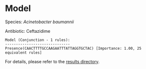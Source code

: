 
# Model

Species: *Acinetobacter baumannii*

Antibiotic: Ceftazidime

```
Model (Conjunction - 1 rules):
------------------------------
Presence(CAACTTTTGCCAAGAATTTATTAGGTGCTAC) [Importance: 1.00, 25 equivalent rules]

```

For details, please refer to the [results directory](../../../../../results/scm_b/acinetobacter%20baumannii/ceftazidime/repeat_6/).

